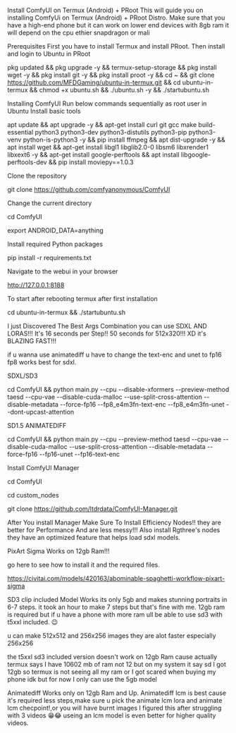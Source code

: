 Install ComfyUI on Termux (Android) + PRoot This will guide you on installing ComfyUi on Termux (Android) + PRoot Distro. Make sure that you have a high-end phone but it can work on lower end devices with 8gb ram it will depend on the cpu ethier snapdragon or mali

Prerequisites First you have to install Termux and install PRoot. Then install and login to Ubuntu in PRoot


pkg updated && pkg upgrade -y && termux-setup-storage && pkg install wget -y && pkg install git -y && pkg install proot -y && cd ~ && git clone https://github.com/MFDGaming/ubuntu-in-termux.git && cd ubuntu-in-termux && chmod +x ubuntu.sh && ./ubuntu.sh -y && ./startubuntu.sh

Installing ComfyUI Run below commands sequentially as root user in Ubuntu
Install basic tools

apt update && apt upgrade -y && apt-get install curl git gcc make build-essential python3 python3-dev python3-distutils python3-pip python3-venv python-is-python3 -y && pip install ffmpeg && apt dist-upgrade -y && apt install wget && apt-get install libgl1 libglib2.0-0 libsm6 libxrender1 libxext6 -y && apt-get install google-perftools &&
apt install libgoogle-perftools-dev && pip install moviepy==1.0.3


Clone the repository

git clone https://github.com/comfyanonymous/ComfyUI

Change the current directory

cd ComfyUI

export ANDROID_DATA=anything

Install required Python packages

pip install -r requirements.txt


Navigate to the webui in your browser

http://127.0.0.1:8188

To start after rebooting termux after first installation

cd ubuntu-in-termux && ./startubuntu.sh


I just Discovered The Best Args Combination you can use SDXL AND LORAS!!! It's 16 seconds per Step!! 50 seconds for 512x320!!! XD it's BLAZING FAST!!!

if u wanna use animatediff u have to change the text-enc and unet to fp16 fp8 works best for sdxl.


SDXL/SD3

cd ComfyUI && python main.py  --cpu --disable-xformers --preview-method taesd --cpu-vae --disable-cuda-malloc --use-split-cross-attention --disable-metadata --force-fp16 --fp8_e4m3fn-text-enc --fp8_e4m3fn-unet --dont-upcast-attention

SD1.5 ANIMATEDIFF 

cd ComfyUI && python main.py --cpu --preview-method taesd --cpu-vae --disable-cuda-malloc --use-split-cross-attention --disable-metadata --force-fp16 --fp16-unet --fp16-text-enc

Install ComfyUI Manager

cd ComfyUI

cd custom_nodes

git clone https://github.com/ltdrdata/ComfyUI-Manager.git


After You install Manager Make Sure To Install Efficiency Nodes!! they are better for Performance And are less messy!!! Also install Rgthree's nodes they have an optimized feature that helps load sdxl models.


PixArt Sigma Works on 12gb Ram!!!

go here to see how to install it and the required files.

https://civitai.com/models/420163/abominable-spaghetti-workflow-pixart-sigma


SD3 clip included Model Works its only 5gb and makes stunning portraits in 6-7 steps. it took an hour to make 7 steps but that's fine with me. 12gb ram is required but if u have a phone with more ram ull be able to use sd3 with t5xxl included. 😉 

u can make 512x512 and 256x256 images they are alot faster especially 256x256

the t5xxl sd3 included version doesn't work on 12gb Ram cause actually termux says I have 10602 mb of ram not 12 but on my system it say sd I got 12gb so termux is not seeing all my ram or I got scared when buying my phone idk but for now I only can use the 5gb model


Animatediff Works only on 12gb Ram and Up.
Animatediff lcm is best cause it's required less steps,make sure u pick the animate lcm lora and animate lcm checpoint!,or you will have burnt images
I figured this after struggling with 3 videos 😁😂
useing an lcm model is even better for higher quality videos.